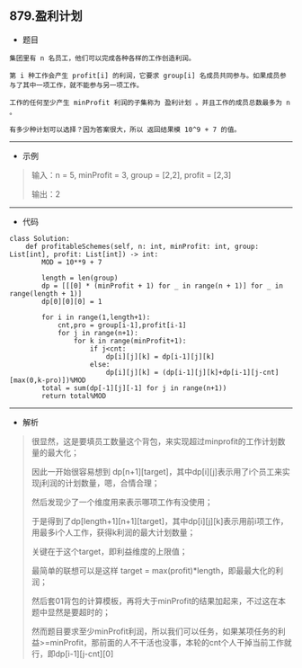 879.盈利计划
----------

 - 题目
>
    集团里有 n 名员工，他们可以完成各种各样的工作创造利润。
    
    第 i 种工作会产生 profit[i] 的利润，它要求 group[i] 名成员共同参与。如果成员参与了其中一项工作，就不能参与另一项工作。
    
    工作的任何至少产生 minProfit 利润的子集称为 盈利计划 。并且工作的成员总数最多为 n 。
    
    有多少种计划可以选择？因为答案很大，所以 返回结果模 10^9 + 7 的值。
----------
 - 示例
> 输入：n = 5, minProfit = 3, group = [2,2], profit = [2,3]
>
> 输出：2
> 
----------
- 代码
>
>
    class Solution:
        def profitableSchemes(self, n: int, minProfit: int, group: List[int], profit: List[int]) -> int:
            MOD = 10**9 + 7
            
            length = len(group)
            dp = [[[0] * (minProfit + 1) for _ in range(n + 1)] for _ in range(length + 1)]
            dp[0][0][0] = 1
            
            for i in range(1,length+1):
                cnt,pro = group[i-1],profit[i-1]
                for j in range(n+1):
                    for k in range(minProfit+1):
                        if j<cnt:
                            dp[i][j][k] = dp[i-1][j][k]
                        else:
                            dp[i][j][k] = (dp[i-1][j][k]+dp[i-1][j-cnt][max(0,k-pro)])%MOD
            total = sum(dp[-1][j][-1] for j in range(n+1))
            return total%MOD
----------
- 解析
>
> 很显然，这是要填员工数量这个背包，来实现超过minprofit的工作计划数量的最大化；
> 
> 因此一开始很容易想到 dp[n+1][target]，其中dp[i][j]表示用了i个员工来实现j利润的计划数量，嗯，合情合理；
> 
> 然后发现少了一个维度用来表示哪项工作有没使用；
> 
> 于是得到了dp[length+1][n+1][target]，其中dp[i][j][k]表示用前i项工作，用最多i个人工作，获得k利润的最大计划数量；
> 
> 关键在于这个target，即利益维度的上限值；
> 
> 最简单的联想可以是这样 target = max(profit)*length，即最最大化的利润；
> 
> 然后套01背包的计算模板，再将大于minProfit的结果加起来，不过这在本题中显然是要超时的；
> 
> 然而题目要求至少minProfit利润，所以我们可以任务，如果某项任务的利益>=minProfit，那前面的人不干活也没事，本轮的cnt个人干掉当前工作就行，即dp[i-1][j-cnt][0]
